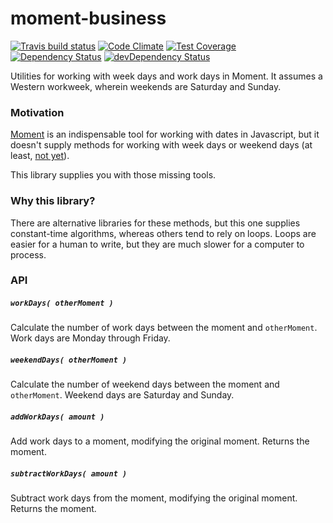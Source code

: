 # moment-business
[![Travis build status](http://img.shields.io/travis/jmeas/moment-business.svg?style=flat)](https://travis-ci.org/jmeas/moment-business)
[![Code Climate](https://codeclimate.com/github/jmeas/moment-business/badges/gpa.svg)](https://codeclimate.com/github/jmeas/moment-business)
[![Test Coverage](https://codeclimate.com/github/jmeas/moment-business/badges/coverage.svg)](https://codeclimate.com/github/jmeas/moment-business)
[![Dependency Status](https://david-dm.org/jmeas/moment-business.svg)](https://david-dm.org/jmeas/moment-business) 
[![devDependency Status](https://david-dm.org/jmeas/moment-business/dev-status.svg)](https://david-dm.org/jmeas/moment-business#info=devDependencies)

Utilities for working with week days and work days in Moment. It assumes a Western workweek, wherein weekends are
Saturday and Sunday.

### Motivation

[Moment](http://momentjs.com/) is an indispensable tool for working with dates in Javascript, but it
doesn't supply methods for working with week days or weekend days (at least,
[not yet](https://github.com/moment/moment/issues/1947)).

This library supplies you with those missing tools.

### Why this library?

There are alternative libraries for these methods, but this one supplies constant-time algorithms, whereas
others tend to rely on loops. Loops are easier for a human to write, but they are much slower for a
computer to process.

### API

##### `workDays( otherMoment )`

Calculate the number of work days between the moment and `otherMoment`. Work days are Monday through Friday.

##### `weekendDays( otherMoment )`

Calculate the number of weekend days between the moment and `otherMoment`. Weekend days are Saturday and Sunday.

##### `addWorkDays( amount )`

Add work days to a moment, modifying the original moment. Returns the moment.

##### `subtractWorkDays( amount )`

Subtract work days from the moment, modifying the original moment. Returns the moment.
